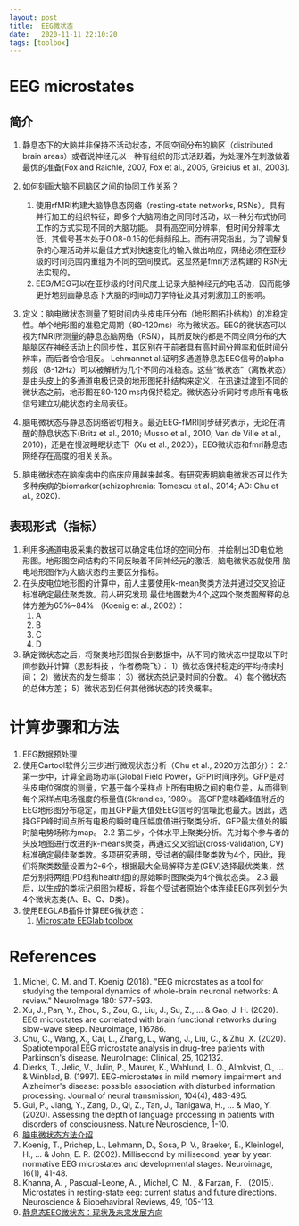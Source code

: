 ```yaml
---
layout: post
title:  EEG微状态
date:   2020-11-11 22:10:20
tags: [toolbox]
---
```


# EEG microstates 

## 简介

1. 静息态下的大脑并非保持不活动状态，不同空间分布的脑区（distributed brain areas）或者说神经元以一种有组织的形式活跃着，为处理外在刺激做着最优的准备(Fox and Raichle, 2007, Fox et al., 2005, Greicius et al., 2003).
2. 如何刻画大脑不同脑区之间的协同工作关系？
     1. 使用rfMRI构建大脑静息态网络（resting-state networks, RSNs）。具有并行加工的组织特征，即多个大脑网络之间同时活动，以一种分布式协同工作的方式实现不同的大脑功能。
具有高空间分辨率，但时间分辨率太低，其信号基本处于0.08-0.15的低频频段上。而有研究指出，为了调解复杂的心理活动并以最佳方式对快速变化的输入做出响应，网络必须在亚秒级的时间范围内重组为不同的空间模式。这显然是fmri方法构建的
RSN无法实现的。
     2. EEG/MEG可以在亚秒级的时间尺度上记录大脑神经元的电活动，因而能够更好地刻画静息态下大脑的时间动力学特征及其对刺激加工的影响。

3. 定义：脑电微状态测量了短时间内头皮电压分布（地形图拓扑结构）的准稳定性。单个地形图的准稳定周期（80-120ms）称为微状态。EEG的微状态可以视为fMRI所测量的静息态脑网络（RSN），其所反映的都是不同空间分布的大脑脑区在神经活动上的同步性，其区别在于前者具有高时间分辨率和低时间分辨率，而后者恰恰相反。
Lehmannet al.证明多通道静息态EEG信号的alpha频段（8-12Hz）可以被解析为几个不同的准稳态。这些“微状态”（离散状态）是由头皮上的多通道电极记录的地形图拓扑结构来定义，在迅速过渡到不同的微状态之前，地形图在80-120 ms内保持稳定。微状态分析同时考虑所有电极信号建立功能状态的全局表征。
4. 脑电微状态与静息态网络密切相关。最近EEG-fMRI同步研究表示，无论在清醒的静息状态下(Britz et al., 2010; Musso et al., 2010; Van de Ville et al., 2010)，还是在慢波睡眠状态下（Xu et al., 2020），EEG微状态和fmri静息态网络存在高度的相关关系。
5. 脑电微状态在脑疾病中的临床应用越来越多。有研究表明脑电微状态可以作为多种疾病的biomarker(schizophrenia: Tomescu et al., 2014; AD: Chu et al., 2020).

## 表现形式（指标）

1. 利用多通道电极采集的数据可以确定电位场的空间分布，并绘制出3D电位地形图。地形图空间结构的不同反映着不同神经元的激活，脑电微状态就使用
脑电地形图作为大脑状态的主要区分指标。
2. 在头皮电位地形图的计算中，前人主要使用k-mean聚类方法并通过交叉验证标准确定最佳聚类数。前人研究发现
最佳地图数为4个,这四个聚类图解释的总体方差为65%~84% （Koenig et al., 2002）：
    1. A
	2. B
	3. C
	4. D
3. 确定微状态之后，将聚类地形图拟合到数据中，从不同的微状态中提取以下时间参数并计算（思影科技 ，作者杨晓飞）：
    1）微状态保持稳定的平均持续时间；
    2）微状态的发生频率；
    3）微状态总记录时间的分数。
    4）每个微状态的总体方差；
    5）微状态到任何其他微状态的转换概率。

# 计算步骤和方法

1. EEG数据预处理
2. 使用Cartool软件分三步进行微观状态分析（Chu et al., 2020方法部分）：
     2.1 第一步中，计算全局场功率(Global Field Power，GFP)时间序列。GFP是对头皮电位强度的测量，它基于每个采样点上所有电极之间的电位差，从而得到每个采样点电场强度的标量值(Skrandies, 1989)。
	 高GFP意味着峰值附近的EEG地形图分布稳定，而且GFP最大值处EEG信号的信噪比也最大。因此，选择GFP峰时间点所有电极的瞬时电压幅度值进行聚类分析。GFP最大值处的瞬时脑电势场称为map。
	 2.2 第二步，个体水平上聚类分析。先对每个参与者的头皮地图进行改进的k-means聚类，再通过交叉验证(cross-validation, CV)标准确定最佳聚类数。多项研究表明，受试者的最佳聚类数为4个，因此，我们将聚类数量设置为2-6个，根据最大全局解释方差(GEV)选择最优类集，然后分别将两组(PD组和health组)的原始瞬时图聚类为4个微状态类。
	 2.3 最后，以生成的类标记组图为模板，将每个受试者原始个体连续EEG序列划分为4个微状态类(A、B、C、D类)。
3. 使用EEGLAB插件计算EEG微状态：
     1. [Microstate EEGlab toolbox](https://github.com/atpoulsen/Microstate-EEGlab-toolbox)
	 
# References

1. Michel, C. M. and T. Koenig (2018). "EEG microstates as a tool for studying the temporal dynamics of whole-brain neuronal networks: A review." NeuroImage 180: 577-593.
2. Xu, J., Pan, Y., Zhou, S., Zou, G., Liu, J., Su, Z., ... & Gao, J. H. (2020). EEG microstates are correlated with brain functional networks during slow-wave sleep. NeuroImage, 116786.
3. Chu, C., Wang, X., Cai, L., Zhang, L., Wang, J., Liu, C., & Zhu, X. (2020). Spatiotemporal EEG microstate analysis in drug-free patients with Parkinson's disease. NeuroImage: Clinical, 25, 102132.
4. Dierks, T., Jelic, V., Julin, P., Maurer, K., Wahlund, L. O., Almkvist, O., ... & Winblad, B. (1997). EEG-microstates in mild memory impairment and Alzheimer's disease: possible association with disturbed information processing. Journal of neural transmission, 104(4), 483-495.
5. Gui, P., Jiang, Y., Zang, D., Qi, Z., Tan, J., Tanigawa, H., ... & Mao, Y. (2020). Assessing the depth of language processing in patients with disorders of consciousness. Nature Neuroscience, 1-10.
6. [脑电微状态方法介绍](https://mp.weixin.qq.com/s?subscene=11&__biz=MzI0MTQxNDE5NA==&mid=2247487258&idx=2&sn=4bf5e20c986f62ff280ae1e7f5b999f4&chksm=e90ab647de7d3f51a34bbe0b8c99ef325e054492e5b9711e60fed243377b577c1f215749668f&scene=7&ascene=1&devicetype=Windows+10+x64&version=6300002f&nettype=ctnet&abtest_cookie=AAACAA%3D%3D&lang=zh_CN&exportkey=AeQUTb02vHJ1MzrQAuCeKK8%3D&pass_ticket=rLgBcb5LPKePjly4gplHSiHx9BFTG4xmidqNyLG7SOPXK%2Bnpea1ZU%2Bq5PIwh6Bgb&wx_header=0&key=acdaf6e0daa22dbdbd172b407f772f8f56eef79d73cb20da502537f5f791a461430eb43a6c434ae6bda6a61c399bad914112cc7a19ab43959cf8ef4053b5bdfb367f909e7138e7a3a088039b3aa69bc065d39211e9bb04d54216d11d4a921a1d3aa3eddaed1d364f5ef5a266cd490978075c43c3b295df365be0b676b975b9b9&uin=MTcxODg3OTg2NA%3D%3D)
7. Koenig, T., Prichep, L., Lehmann, D., Sosa, P. V., Braeker, E., Kleinlogel, H., ... & John, E. R. (2002). Millisecond by millisecond, year by year: normative EEG microstates and developmental stages. Neuroimage, 16(1), 41-48.
8. Khanna, A. , Pascual-Leone, A. , Michel, C. M. , & Farzan, F. . (2015). Microstates in resting-state eeg: current status and future directions. Neuroscience & Biobehavioral Reviews, 49, 105-113.
9. [静息态EEG微状态：现状及未来发展方向](https://mp.weixin.qq.com/s?__biz=MzI0MTQxNDE5NA==&mid=100003560&idx=3&sn=8314e50435644dd3098a6761a366d9f8&chksm=690ab7b55e7d3ea3e5f841564548f1b06b3ae33c727d77cc21fd4cf7ca71d97b157165142ea0&mpshare=1&scene=1&srcid=1111rIKaSa6mCm3LYSXPIFF7&sharer_sharetime=1605063032179&sharer_shareid=4905f7abc86408fc345b135a8501550f&key=c164532b82cf66c5422b5d1165f26e84c2680903f26f3fc718c719128aa7d8d19309f7d0e900cbb5c57317536f7734156e32623d8888a73c0be669030a876137b5bf84cc0b447521800c9bb1c97c6dd7d6624583e0dcc2dd85d17327f1b1c9e795e1b26bcf02106c9fdff581585de68ab31b63a8910aea3f48e62b671fd013db&ascene=1&uin=MTcxODg3OTg2NA%3D%3D&devicetype=Windows+10+x64&version=6300002f&lang=zh_CN&exportkey=Abd9MsUaGPAId%2FkiWDZIGdE%3D&pass_ticket=NiMzpu6cEowegdhp%2BDICDUccpta0rWP7YnWh7tG6rWygCyN1quVOdu7t9uG%2FQCO5&wx_header=0)